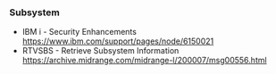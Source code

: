 ### Subsystem
+ IBM i - Security Enhancements\
  https://www.ibm.com/support/pages/node/6150021
+ RTVSBS - Retrieve Subsystem Information
  https://archive.midrange.com/midrange-l/200007/msg00556.html
